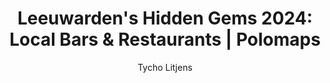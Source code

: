 ---
title: "Leeuwarden's Hidden Gems 2024: Local Bars & Restaurants | Polomaps"
cityname: leeuwarden
country: netherlands
published_time: "2024-06-28T00:00:00Z"
updated: "2024-06-28T00:00:00Z"
author: Tycho Litjens
description: "Uncover Bologna's hidden treasures in 2024, nestled in historic alleys and tucked away from tourist hotspots. Experience authentic Bolognese cuisine and vibrant local culture in cozy cafes and unique attractions favored by residents."
bar_description: "Discover Bologna's secret drinking spots, from historic taverns to trendy speakeasies, where locals enjoy aperitivo and craft cocktails."
bars:
  - name: Aurum
    rating: 4.9
  - name: Smöll
    rating: 4.8
  - name: Il Mistico, Cocktail & Wine
    rating: 4.7
  - name: Enoteca Bar Des Arts
    rating: 4.7
  - name: Aurum
    rating: 4.9
  - name: Smöll
    rating: 4.8
  - name: Il Mistico, Cocktail & Wine
    rating: 4.7
  - name: Enoteca Bar Des Arts
    rating: 4.7
restaurant_description: "Experience authentic Bolognese cuisine in intimate, family-run trattorias and contemporary bistros favored by local food enthusiasts."
restaurants:
  - name: Radici Terra d’Amare
    rating: 4.8
  - name: Ottovie
    rating: 4.6
  - name: Il Posto - cucina, vino ed eventuali
    rating: 4.6
  - name: La Svolta - Cucina di Ragione
    rating: 4.6
  - name: Radici Terra d’Amare
    rating: 4.8
  - name: Ottovie
    rating: 4.6
  - name: Il Posto - cucina, vino ed eventuali
    rating: 4.6
  - name: La Svolta - Cucina di Ragione
    rating: 4.6
longtext: |
  Bologna, known as "La Dotta, La Grassa, La Rossa" (The Learned, The Fat, The Red), offers a rich tapestry of experiences beyond its famous towers and arcades. In 2024, savvy travelers are discovering the city's hidden gems, guided by local insights and AI-powered recommendations.

  From the bustling Quadrilatero market to the serene Giardini Margherita, Bologna's charm lies in its ability to blend historical significance with contemporary vibrancy. Our curated list of bars and restaurants represents just a fraction of what this gastronomic capital has to offer. Each venue tells a story of Bologna's culinary heritage and its evolution into a modern food scene.

  Whether you're savoring traditional tagliatelle al ragù in a centuries-old osteria or sipping craft cocktails in a converted palazzo, Polomaps ensures your Bologna experience is authentic, memorable, and far from the tourist traps. Dive deeper into the city's neighborhoods, each with its unique character, and discover why Bologna continues to captivate both visitors and locals alike in 2024.
layout: layouts/post.njk
---